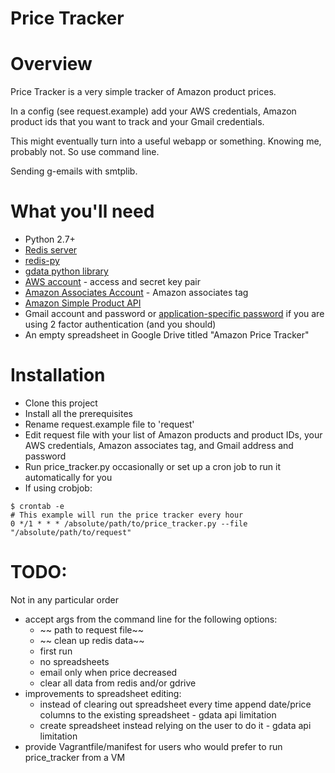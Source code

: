 Price Tracker
=========================

Overview
=========================

Price Tracker is a very simple tracker of Amazon product prices.

In a config (see request.example) add your AWS credentials, Amazon product ids that you want to track and your Gmail credentials.

This might eventually turn into a useful webapp or something. Knowing me, probably not. So use command line.

Sending g-emails with smtplib.

What you'll need
==========================

* Python 2.7+
* [Redis server](http://redis.io/topics/quickstart)
* [redis-py](https://pypi.python.org/pypi/redis/)
* [gdata python library](https://developers.google.com/gdata/articles/python_client_lib)
* [AWS account](https://aws.amazon.com/) - access and secret key pair
* [Amazon Associates Account](https://affiliate-program.amazon.com/gp/associates/network/main.html) - Amazon associates tag
* [Amazon Simple Product API](https://github.com/yoavaviram/python-amazon-simple-product-api)
* Gmail account and password or [application-specific password](https://support.google.com/accounts/answer/185833?hl=en) if you are using 2 factor authentication (and you should)
* An empty spreadsheet in Google Drive titled "Amazon Price Tracker"

Installation
=========================

* Clone this project
* Install all the prerequisites
* Rename request.example file to 'request'
* Edit request file with your list of Amazon products and product IDs, your AWS credentials, Amazon associates tag, and Gmail address and password
* Run price_tracker.py occasionally or set up a cron job to run it automatically for you
* If using crobjob:
```
$ crontab -e
# This example will run the price tracker every hour
0 */1 * * * /absolute/path/to/price_tracker.py --file "/absolute/path/to/request"
```

TODO:
============================
Not in any particular order
* accept args from the command line for the following options:
  * ~~ path to request file~~
  * ~~ clean up redis data~~
  * first run
  * no spreadsheets
  * email only when price decreased
  * clear all data from redis and/or gdrive
* improvements to spreadsheet editing:
  * instead of clearing out spreadsheet every time append date/price columns to the existing spreadsheet - gdata api limitation
  * create spreadsheet instead relying on the user to do it - gdata api limitation
* provide Vagrantfile/manifest for users who would prefer to run price_tracker from a VM
